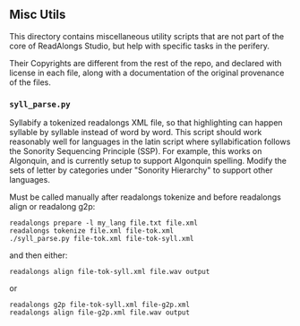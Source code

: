 ## Misc Utils

This directory contains miscellaneous utility scripts that are not part of the
core of ReadAlongs Studio, but help with specific tasks in the perifery.

Their Copyrights are different from the rest of the repo, and declared with
license in each file, along with a documentation of the original provenance of
the files.

### `syll_parse.py`

Syllabify a tokenized readalongs XML file, so that highlighting can happen
syllable by syllable instead of word by word. This script should work reasonably
well for languages in the latin script where syllabification follows the
Sonority Sequencing Principle (SSP). For example, this works on Algonquin, and
is currently setup to support Algonquin spelling. Modify the sets of letter by
categories under "Sonority Hierarchy" to support other languages.

Must be called manually after
readalongs tokenize and before readalongs align or readalong g2p:

    readalongs prepare -l my_lang file.txt file.xml
    readalongs tokenize file.xml file-tok.xml
    ./syll_parse.py file-tok.xml file-tok-syll.xml

and then either:

    readalongs align file-tok-syll.xml file.wav output

or

    readalongs g2p file-tok-syll.xml file-g2p.xml
    readalongs align file-g2p.xml file.wav output
